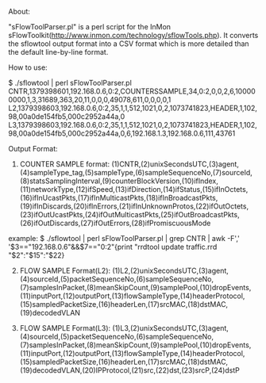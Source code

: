 About:

"sFlowToolParser.pl" is a perl script for the InMon sFlowToolkit(http://www.inmon.com/technology/sflowTools.php). It converts the sflowtool output format into a CSV format which is more detailed than the default line-by-line format.

How to use:

$ ./sflowtool | perl sFlowToolParser.pl
CNTR,1379398601,192.168.0.6,0:2,COUNTERSSAMPLE,34,0:2,0,0,2,6,100000000,1,3,31689,363,20,11,0,0,0,49078,611,0,0,0,0,1
L2,1379398603,192.168.0.6,0:2,35,1,1,512,1021,0,2,1073741823,HEADER,1,102,98,00a0de154fb5,000c2952a44a,0
L3,1379398603,192.168.0.6,0:2,35,1,1,512,1021,0,2,1073741823,HEADER,1,102,98,00a0de154fb5,000c2952a44a,0,6,192.168.1.3,192.168.0.6,111,43761

Output Format:

1. COUNTER SAMPLE format:
(1)CNTR,(2)unixSecondsUTC,(3)agent,(4)sampleType_tag,(5)sampleType,(6)sampleSequenceNo,(7)sourceId,(8)statsSamplingInterval,(9)counterBlockVersion,(10)ifIndex,(11)networkType,(12)ifSpeed,(13)ifDirection,(14)ifStatus,(15)ifInOctets,(16)ifInUcastPkts,(17)ifInMulticastPkts,(18)ifInBroadcastPkts,(19)ifInDiscards,(20)ifInErrors,(21)ifInUnknownProtos,(22)ifOutOctets,(23)ifOutUcastPkts,(24)ifOutMulticastPkts,(25)ifOutBroadcastPkts,(26)ifOutDiscards,(27)ifOutErrors,(28)ifPromiscuousMode

example:
$ ./sflowtool | perl sFlowToolParser.pl | grep CNTR | awk -F',' '$3=="192.168.0.6"&&$7=="0:2"{print "rrdtool update traffic.rrd "$2":"$15":"$22}


2. FLOW SAMPLE Format(L2):
(1)L2,(2)unixSecondsUTC,(3)agent,(4)sourceId,(5)packetSequenceNo,(6)sampleSequenceNo,(7)samplesInPacket,(8)meanSkipCount,(9)samplePool,(10)dropEvents,(11)inputPort,(12)outputPort,(13)flowSampleType,(14)headerProtocol,(15)sampledPacketSize,(16)headerLen,(17)srcMAC,(18)dstMAC,(19)decodedVLAN

3. FLOW SAMPLE Format(L3):
(1)L3,(2)unixSecondsUTC,(3)agent,(4)sourceId,(5)packetSequenceNo,(6)sampleSequenceNo,(7)samplesInPacket,(8)meanSkipCount,(9)samplePool,(10)dropEvents,(11)inputPort,(12)outputPort,(13)flowSampleType,(14)headerProtocol,(15)sampledPacketSize,(16)headerLen,(17)srcMAC,(18)dstMAC,(19)decodedVLAN,(20)IPProtocol,(21)src,(22)dst,(23)srcP,(24)dstP


